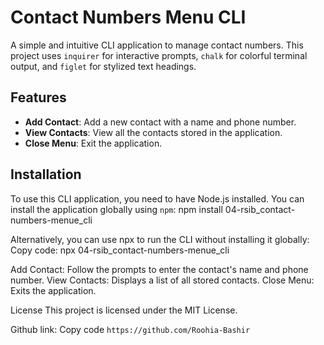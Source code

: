# Contact Numbers Menu CLI

A simple and intuitive CLI application to manage contact numbers. This project uses `inquirer` for interactive prompts, `chalk` for colorful terminal output, and `figlet` for stylized text headings.

## Features

- **Add Contact**: Add a new contact with a name and phone number.
- **View Contacts**: View all the contacts stored in the application.
- **Close Menu**: Exit the application.

## Installation

To use this CLI application, you need to have Node.js installed. You can install the application globally using `npm`:
npm install 04-rsib_contact-numbers-menue_cli

Alternatively, you can use npx to run the CLI without installing it globally:
Copy code:
npx 04-rsib_contact-numbers-menue_cli

Add Contact: Follow the prompts to enter the contact's name and phone number.
View Contacts: Displays a list of all stored contacts.
Close Menu: Exits the application.

License
This project is licensed under the MIT License.

Github link:
Copy code
`https://github.com/Roohia-Bashir`
